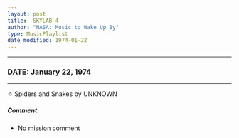 ```yaml
---
layout: post
title:  SKYLAB 4
author: "NASA: Music to Wake Up By"
type: MusicPlaylist
date_modified: 1974-01-22
---
```


----
### DATE: January 22, 1974
----
✧ Spiders and Snakes by UNKNOWN

##### Comment:
* No mission comment
